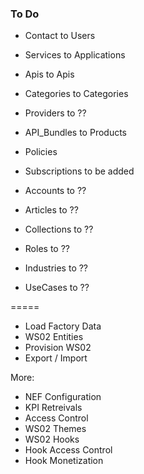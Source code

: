 
### To Do

- Contact       to Users
- Services      to Applications
- Apis          to Apis
- Categories    to Categories

 
- Providers     to ??
- API_Bundles   to Products
- Policies
- Subscriptions to be added


- Accounts      to ??
- Articles      to ??
- Collections   to ??
- Roles         to ??
- Industries    to ??
- UseCases      to ??

=====

- Load Factory Data
- WS02 Entities
- Provision WS02
- Export / Import

More:
- NEF Configuration
- KPI Retreivals
- Access Control
- WS02 Themes
- WS02 Hooks
- Hook Access Control
- Hook Monetization
